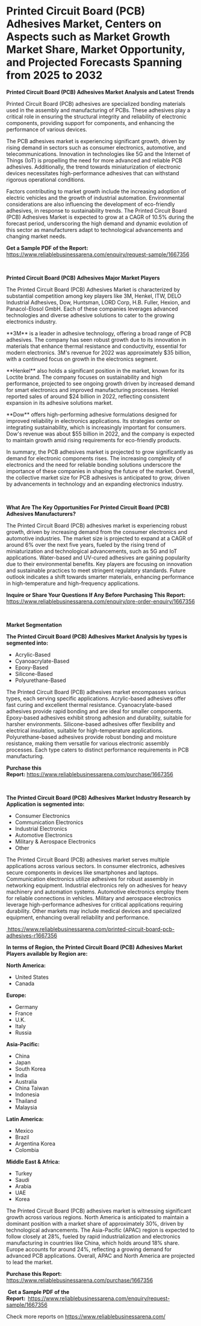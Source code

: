 <p><h1>Printed Circuit Board (PCB) Adhesives Market, Centers on Aspects such as Market Growth Market Share, Market Opportunity, and Projected Forecasts Spanning from 2025 to 2032</h1></p><p><strong>Printed Circuit Board (PCB) Adhesives Market Analysis and Latest Trends</strong></p>
<p><p>Printed Circuit Board (PCB) adhesives are specialized bonding materials used in the assembly and manufacturing of PCBs. These adhesives play a critical role in ensuring the structural integrity and reliability of electronic components, providing support for components, and enhancing the performance of various devices.</p><p>The PCB adhesives market is experiencing significant growth, driven by rising demand in sectors such as consumer electronics, automotive, and telecommunications. Innovation in technologies like 5G and the Internet of Things (IoT) is propelling the need for more advanced and reliable PCB adhesives. Additionally, the trend towards miniaturization of electronic devices necessitates high-performance adhesives that can withstand rigorous operational conditions.</p><p>Factors contributing to market growth include the increasing adoption of electric vehicles and the growth of industrial automation. Environmental considerations are also influencing the development of eco-friendly adhesives, in response to sustainability trends. The Printed Circuit Board (PCB) Adhesives Market is expected to grow at a CAGR of 10.5% during the forecast period, underscoring the high demand and dynamic evolution of this sector as manufacturers adapt to technological advancements and changing market needs.</p></p>
<p><strong>Get a Sample PDF of the Report:&nbsp;</strong> <a href="https://www.reliablebusinessarena.com/enquiry/request-sample/1667356?utm_campaign=2095&utm_medium=2&utm_source=Github&utm_content=ia&utm_term=02022025&utm_id=printed-circuit-board-pcb-adhesives">https://www.reliablebusinessarena.com/enquiry/request-sample/1667356</a></p>
<p>&nbsp;</p>
<p><strong>Printed Circuit Board (PCB) Adhesives Major Market Players</strong></p>
<p><p>The Printed Circuit Board (PCB) Adhesives Market is characterized by substantial competition among key players like 3M, Henkel, ITW, DELO Industrial Adhesives, Dow, Huntsman, LORD Corp, H.B. Fuller, Hexion, and Panacol-Elosol GmbH. Each of these companies leverages advanced technologies and diverse adhesive solutions to cater to the growing electronics industry.</p><p>**3M** is a leader in adhesive technology, offering a broad range of PCB adhesives. The company has seen robust growth due to its innovation in materials that enhance thermal resistance and conductivity, essential for modern electronics. 3M's revenue for 2022 was approximately $35 billion, with a continued focus on growth in the electronics segment.</p><p>**Henkel** also holds a significant position in the market, known for its Loctite brand. The company focuses on sustainability and high performance, projected to see ongoing growth driven by increased demand for smart electronics and improved manufacturing processes. Henkel reported sales of around $24 billion in 2022, reflecting consistent expansion in its adhesive solutions market.</p><p>**Dow** offers high-performing adhesive formulations designed for improved reliability in electronics applications. Its strategies center on integrating sustainability, which is increasingly important for consumers. Dow's revenue was about $55 billion in 2022, and the company is expected to maintain growth amid rising requirements for eco-friendly products.</p><p>In summary, the PCB adhesives market is projected to grow significantly as demand for electronic components rises. The increasing complexity of electronics and the need for reliable bonding solutions underscore the importance of these companies in shaping the future of the market. Overall, the collective market size for PCB adhesives is anticipated to grow, driven by advancements in technology and an expanding electronics industry.</p></p>
<p>&nbsp;</p>
<p><strong>What Are The Key Opportunities For Printed Circuit Board (PCB) Adhesives Manufacturers?</strong></p>
<p><p>The Printed Circuit Board (PCB) adhesives market is experiencing robust growth, driven by increasing demand from the consumer electronics and automotive industries. The market size is projected to expand at a CAGR of around 6% over the next five years, fueled by the rising trend of miniaturization and technological advancements, such as 5G and IoT applications. Water-based and UV-cured adhesives are gaining popularity due to their environmental benefits. Key players are focusing on innovation and sustainable practices to meet stringent regulatory standards. Future outlook indicates a shift towards smarter materials, enhancing performance in high-temperature and high-frequency applications.</p></p>
<p><strong>Inquire or Share Your Questions If Any Before Purchasing This Report:</strong> <a href="https://www.reliablebusinessarena.com/enquiry/pre-order-enquiry/1667356?utm_campaign=2095&utm_medium=2&utm_source=Github&utm_content=ia&utm_term=02022025&utm_id=printed-circuit-board-pcb-adhesives">https://www.reliablebusinessarena.com/enquiry/pre-order-enquiry/1667356</a></p>
<p>&nbsp;</p>
<p><strong>Market Segmentation</strong></p>
<p><strong>The Printed Circuit Board (PCB) Adhesives Market Analysis by types is segmented into:</strong></p>
<p><ul><li>Acrylic-Based</li><li>Cyanoacrylate-Based</li><li>Epoxy-Based</li><li>Silicone-Based</li><li>Polyurethane-Based</li></ul></p>
<p><p>The Printed Circuit Board (PCB) adhesives market encompasses various types, each serving specific applications. Acrylic-based adhesives offer fast curing and excellent thermal resistance. Cyanoacrylate-based adhesives provide rapid bonding and are ideal for smaller components. Epoxy-based adhesives exhibit strong adhesion and durability, suitable for harsher environments. Silicone-based adhesives offer flexibility and electrical insulation, suitable for high-temperature applications. Polyurethane-based adhesives provide robust bonding and moisture resistance, making them versatile for various electronic assembly processes. Each type caters to distinct performance requirements in PCB manufacturing.</p></p>
<p><strong>Purchase this Report:&nbsp;</strong><a href="https://www.reliablebusinessarena.com/purchase/1667356?utm_campaign=2095&utm_medium=2&utm_source=Github&utm_content=ia&utm_term=02022025&utm_id=printed-circuit-board-pcb-adhesives">https://www.reliablebusinessarena.com/purchase/1667356</a></p>
<p>&nbsp;</p>
<p><strong>The Printed Circuit Board (PCB) Adhesives Market Industry Research by Application is segmented into:</strong></p>
<p><ul><li>Consumer Electronics</li><li>Communication Electronics</li><li>Industrial Electronics</li><li>Automotive Electronics</li><li>Military & Aerospace Electronics</li><li>Other</li></ul></p>
<p><p>The Printed Circuit Board (PCB) adhesives market serves multiple applications across various sectors. In consumer electronics, adhesives secure components in devices like smartphones and laptops. Communication electronics utilize adhesives for robust assembly in networking equipment. Industrial electronics rely on adhesives for heavy machinery and automation systems. Automotive electronics employ them for reliable connections in vehicles. Military and aerospace electronics leverage high-performance adhesives for critical applications requiring durability. Other markets may include medical devices and specialized equipment, enhancing overall reliability and performance.</p></p>
<p><a href="https://www.reliablebusinessarena.com/printed-circuit-board-pcb-adhesives-r1667356?utm_campaign=2095&utm_medium=2&utm_source=Github&utm_content=ia&utm_term=02022025&utm_id=printed-circuit-board-pcb-adhesives">&nbsp;https://www.reliablebusinessarena.com/printed-circuit-board-pcb-adhesives-r1667356</a></p>
<p><strong>In terms of Region, the Printed Circuit Board (PCB) Adhesives Market Players available by Region are:</strong></p>
<p>
    <p> <strong> North America: </strong>
        <ul>
            <li>United States</li>
            <li>Canada</li>
        </ul>
        </p> 
    <p> <strong> Europe: </strong>
        <ul>
            <li>Germany</li>
            <li>France</li>
            <li>U.K.</li>
            <li>Italy</li>
            <li>Russia</li>
        </ul>
        </p> 
    <p> <strong> Asia-Pacific: </strong>
        <ul>
            <li>China</li>
            <li>Japan</li>
            <li>South Korea</li>
            <li>India</li>
            <li>Australia</li>
            <li>China Taiwan</li>
            <li>Indonesia</li>
            <li>Thailand</li>
            <li>Malaysia</li>
        </ul>
        </p> 
    <p> <strong> Latin America: </strong>
        <ul>
            <li>Mexico</li>
            <li>Brazil</li>
            <li>Argentina Korea</li>
            <li>Colombia</li>
        </ul>
        </p> 
    <p> <strong> Middle East & Africa: </strong>
        <ul>
            <li>Turkey</li>
            <li>Saudi</li>
            <li>Arabia</li>
            <li>UAE</li>
            <li>Korea</li>
        </ul>
    </p>
    </p>
<p><p>The Printed Circuit Board (PCB) adhesives market is witnessing significant growth across various regions. North America is anticipated to maintain a dominant position with a market share of approximately 30%, driven by technological advancements. The Asia-Pacific (APAC) region is expected to follow closely at 28%, fueled by rapid industrialization and electronics manufacturing in countries like China, which holds around 18% share. Europe accounts for around 24%, reflecting a growing demand for advanced PCB applications. Overall, APAC and North America are projected to lead the market.</p></p>
<p><strong>Purchase this Report: </strong><a href="https://www.reliablebusinessarena.com/purchase/1667356?utm_campaign=2095&utm_medium=2&utm_source=Github&utm_content=ia&utm_term=02022025&utm_id=printed-circuit-board-pcb-adhesives">https://www.reliablebusinessarena.com/purchase/1667356</a></p>
<p>&nbsp;<strong>Get a Sample PDF of the Report:&nbsp;&nbsp;</strong><a href="https://www.reliablebusinessarena.com/enquiry/request-sample/1667356?utm_campaign=2095&utm_medium=2&utm_source=Github&utm_content=ia&utm_term=02022025&utm_id=printed-circuit-board-pcb-adhesives">https://www.reliablebusinessarena.com/enquiry/request-sample/1667356</a></p>
<p><strong></strong></p>
<p>Check more reports on <a href="https://www.reliablebusinessarena.com/?utm_campaign=2095&utm_medium=2&utm_source=Github&utm_content=ia&utm_term=02022025&utm_id=printed-circuit-board-pcb-adhesives">https://www.reliablebusinessarena.com/</a></p>